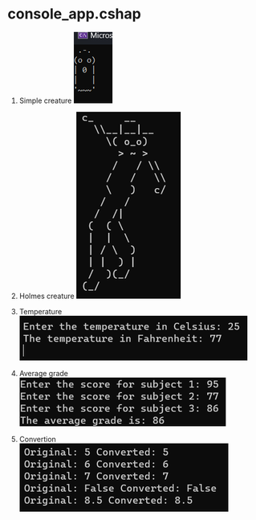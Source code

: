 # console_app.cshap

1. Simple creature
![Simple creature](image-1.png)

2. Holmes creature
![Holmes creature](image-2.png)

3. Temperature
![Temperature](image-3.png)

4. Average grade
![Average grade](image-4.png)

5. Convertion
![Convertion](image-5.png)

